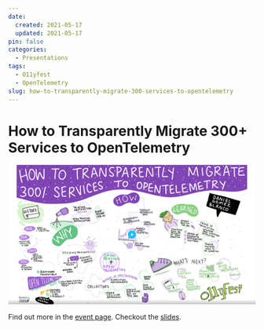 ```yaml
---
date:
  created: 2021-05-17
  updated: 2021-05-17
pin: false
categories:
  - Presentations
tags:
  - O11yfest
  - OpenTelemetry
slug: how-to-transparently-migrate-300-services-to-opentelemetry
---
```


# How to Transparently Migrate 300+ Services to OpenTelemetry

<a href="https://vi.to/hubs/o11yfest/videos/3143">
  <img src="/assets/img/o11yfest_2021.png" alt="Beyond The Hype Logo"/>
</a>

Find out more in the [event page](https://o11yfest.org/speakers/daniel-gomez-blanco). Checkout the
[slides](../../assets/presentations/2021-04_30_o11yfest.pdf).